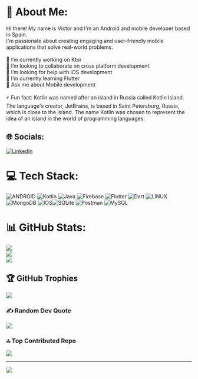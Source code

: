 # 💫 About Me:
Hi there! My name is Víctor and I'm an Android and mobile developer based in Spain. <br>I'm passionate about creating engaging and user-friendly mobile <br>applications that solve real-world problems.<br><br>🔭 I’m currently working on Ktor <br>👯 I’m looking to collaborate on cross platform development<br>🤝 I’m looking for help with iOS development<br>🌱 I’m currently learning Flutter<br>💬 Ask me about Mobile development<br><br>⚡ Fun fact: Kotlin was named after an island in Russia called Kotlin Island.<br> The language's creator, JetBrains, is based in Saint Petersburg, Russia, <br>which is close to the island. The name Kotlin was chosen to represent the<br> idea of an island in the world of programming languages.

## 🌐 Socials:
[![LinkedIn](https://img.shields.io/badge/LinkedIn-%230077B5.svg?logo=linkedin&logoColor=white)](https://linkedin.com/in/víctor-cioffi-2894aa223/)

# 💻 Tech Stack:
![ANDROID](https://img.shields.io/badge/android-%2320232a.svg?style=for-the-badge&logo=android&logoColor=%a4c639) ![Kotlin](https://img.shields.io/badge/kotlin-%230095D5.svg?style=for-the-badge&logo=kotlin&logoColor=white) ![Java](https://img.shields.io/badge/java-%23ED8B00.svg?style=for-the-badge&logo=java&logoColor=white) ![Firebase](https://img.shields.io/badge/firebase-%23039BE5.svg?style=for-the-badge&logo=firebase) ![Flutter](https://img.shields.io/badge/Flutter-%2302569B.svg?style=for-the-badge&logo=Flutter&logoColor=white) ![Dart](https://img.shields.io/badge/dart-%230175C2.svg?style=for-the-badge&logo=dart&logoColor=white)  ![LINUX](https://img.shields.io/badge/Linux-FCC624?style=for-the-badge&logo=linux&logoColor=black) ![MongoDB](https://img.shields.io/badge/MongoDB-%234ea94b.svg?style=for-the-badge&logo=mongodb&logoColor=white) ![IOS](https://img.shields.io/badge/IOS-%2320232a.svg?style=for-the-badge&logo=apple&logoColor=white)![SQLite](https://img.shields.io/badge/sqlite-%2307405e.svg?style=for-the-badge&logo=sqlite&logoColor=white) ![Postman](https://img.shields.io/badge/Postman-FF6C37?style=for-the-badge&logo=postman&logoColor=white) ![MySQL](https://img.shields.io/badge/mysql-%2300f.svg?style=for-the-badge&logo=mysql&logoColor=white)
# 📊 GitHub Stats:
![](https://github-readme-stats.vercel.app/api?username=vciioffi&theme=dark&hide_border=false&include_all_commits=true&count_private=false)<br/>
![](https://github-readme-streak-stats.herokuapp.com/?user=vciioffi&theme=dark&hide_border=false)<br/>
![](https://github-readme-stats.vercel.app/api/top-langs/?username=vciioffi&theme=dark&hide_border=false&include_all_commits=true&count_private=false&layout=compact)

## 🏆 GitHub Trophies
![](https://github-profile-trophy.vercel.app/?username=vciioffi&theme=radical&no-frame=true&no-bg=false&margin-w=4)

### ✍️ Random Dev Quote
![](https://quotes-github-readme.vercel.app/api?type=horizontal&theme=radical)

### 🔝 Top Contributed Repo
![](https://github-contributor-stats.vercel.app/api?username=vciioffi&limit=5&theme=dark&combine_all_yearly_contributions=true)

---
[![](https://visitcount.itsvg.in/api?id=vciioffi&icon=0&color=0)](https://visitcount.itsvg.in)

<!-- Proudly created with GPRM ( https://gprm.itsvg.in ) -->
